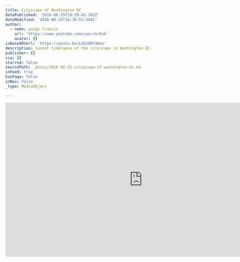 ```yaml
---
title: Cityscape of Washington DC
datePublished: '2016-08-25T18:39:43.302Z'
dateModified: '2016-08-25T18:38:53.594Z'
author:
  - name: paige francis
    url: 'https://www.youtube.com/user/mrbsk'
    avatar: {}
isBasedOnUrl: 'https://youtu.be/LG6zORY4Aoo'
description: Sunset timelapse of the cityscape in Washington DC.
publisher: {}
via: {}
starred: false
sourcePath: _posts/2016-08-25-cityscape-of-washington-dc.md
inFeed: true
hasPage: false
inNav: false
_type: MediaObject

---
```

<iframe src="https://cdn.embedly.com/widgets/media.html?src=https%3A%2F%2Fwww.youtube.com%2Fembed%2FLG6zORY4Aoo%3Ffeature%3Doembed&amp;url=http%3A%2F%2Fwww.youtube.com%2Fwatch%3Fv%3DLG6zORY4Aoo&amp;image=https%3A%2F%2Fi.ytimg.com%2Fvi%2FLG6zORY4Aoo%2Fhqdefault.jpg&amp;key=b7d04c9b404c499eba89ee7072e1c4f7&amp;type=text%2Fhtml&amp;schema=youtube" width="854" height="480" scrolling="no" frameborder="0" allowfullscreen="" style=""></iframe>